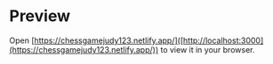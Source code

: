 # Preview

Open [https://chessgamejudy123.netlify.app/]([http://localhost:3000](https://chessgamejudy123.netlify.app/)) to view it in your browser.

